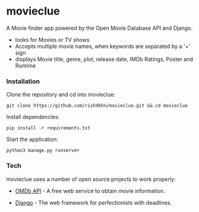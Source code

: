# movieclue
A Movie finder app powered by the Open Movie Database API and Django.

  - looks for Movies or TV shows
  - Accepts multiple movie names, when keywords are separated by a '+' sign
  - displays Movie title, genre, plot, release date, IMDb Ratings, Poster and Runtime


### Installation

Clone the repository and cd into movieclue:
```console 
git clone https://github.com/rish4bhn/movieclue.git && cd movieclue
``` 

Install dependencies:
 ```console
 pip install -r requirements.txt
```

Start the application:
```console
python3 manage.py runserver
```

### Tech

movieclue uses a number of open source projects to work properly:

* [OMDb API](https://www.omdbapi.com/) - A free web service to obtain movie information.

* [Django] - The web framework for perfectionists with deadlines.




[//]: # 


   [Django]: <https://www.djangoproject.com/>
 

